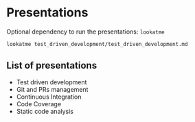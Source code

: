 # Presentations

Optional dependency to run the presentations: `lookatme`

```bash
lookatme test_driven_development/test_driven_development.md
```

## List of presentations

* Test driven development
* Git and PRs management
* Continuous Integration
* Code Coverage
* Static code analysis
